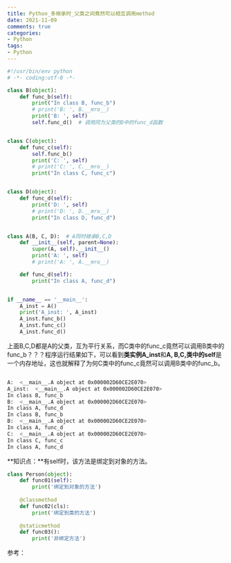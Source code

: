 ```yaml
---
title: Python_多继承时_父类之间竟然可以相互调用method
date: 2021-11-09
comments: true
categories:
- Python
tags:
- Python
---
```


```Python
#!/usr/bin/env python
# -*- coding:utf-8 -*-

class B(object):
	def func_b(self):
		print("In class B, func_b")
		# print('B: ', B.__mro__)
		print('B: ', self)
		self.func_d()  # 调用同为父类的D中的func_d函数


class C(object):
	def func_c(self):
		self.func_b()
		print('C: ', self)
		# print('C: ', C.__mro__)
		print("In class C, func_c")


class D(object):
	def func_d(self):
		print('D: ', self)
		# print('D: ', D.__mro__)
		print("In class D, func_d")


class A(B, C, D):  # A同时继承B,C,D
	def __init__(self, parent=None):
		super(A, self).__init__()
		print('A: ', self)
		# print('A: ', A.__mro__)

	def func_d(self):
		print("In class A, func_d")


if __name__ == '__main__':
	A_inst = A()
	print('A_inst: ', A_inst)
	A_inst.func_b()
	A_inst.func_c()
	A_inst.func_d()
```

上面B,C,D都是A的父类，互为平行关系，而C类中的func_c竟然可以调用B类中的func_b？？？程序运行结果如下，可以看到**类实例A_inst**和**A, B,C,类中的self**是一个内存地址，这也就解释了为何C类中的func_c竟然可以调用B类中的func_b。

```bash

A:  <__main__.A object at 0x000002D60CE2E070>
A_inst:  <__main__.A object at 0x000002D60CE2E070>
In class B, func_b
B:  <__main__.A object at 0x000002D60CE2E070>
In class A, func_d
In class B, func_b
B:  <__main__.A object at 0x000002D60CE2E070>
In class A, func_d
C:  <__main__.A object at 0x000002D60CE2E070>
In class C, func_c
In class A, func_d
```



**知识点：**有self时，该方法是绑定到对象的方法。

```python
class Person(object):
    def func01(self):
        print('绑定到对象的方法')
    
    @classmethod
    def func02(cls):
        print('绑定到类的方法')
    
    @staticmethod
    def func03():
        print('非绑定方法')
```



参考：

[Python 类方法实例方法内存地址相同???]: https://www.jianshu.com/p/9e947014549f

